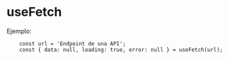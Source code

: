 # useFetch


Ejemplo:

```
    const url = 'Endpoint de una API';
    const { data: null, loading: true, error: null } = useFetch(url);
```